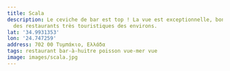 ```yaml
---
title: Scala
description: Le ceviche de bar est top ! La vue est exceptionnelle, bon choix contenu
  des restaurants très touristiques des environs.
lat: '34.9931353'
lon: '24.747259'
address: 702 00 Τυμπάκιο, Ελλάδα
tags: restaurant bar-à-huitre poisson vue-mer vue
image: images/scala.jpg
---
```

